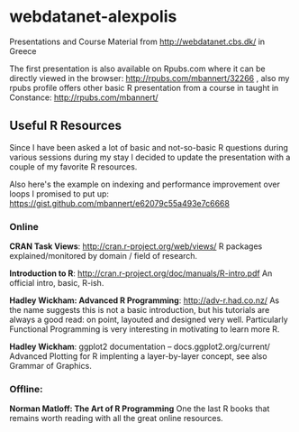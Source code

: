 webdatanet-alexpolis
====================

Presentations and Course Material from http://webdatanet.cbs.dk/ in Greece

The first presentation is also available on Rpubs.com where it can be directly viewed in the browser: http://rpubs.com/mbannert/32266 , also my rpubs profile offers other basic R presentation from a course in taught in Constance: http://rpubs.com/mbannert/



## Useful R Resources
Since I have been asked a lot of basic and not-so-basic R questions during various sessions during my stay I decided to update the presentation with a couple of my favorite R resources. 

Also here's the example on indexing and performance improvement over loops I promised to put up: https://gist.github.com/mbannert/e62079c55a493e7c6668 


### Online
**CRAN Task Views**: http://cran.r-project.org/web/views/
R packages explained/monitored by domain / field of research. 

**Introduction to R**: http://cran.r-project.org/doc/manuals/R-intro.pdf
An official intro, basic, R-ish. 


**Hadley Wickham: Advanced R Programming**: http://adv-r.had.co.nz/
As the name suggests this is not a basic introduction, but his tutorials are always a good read: on point, layouted and designed very well. Particularly Functional Programming is very interesting in motivating to learn more R. 

**Hadley Wickham**: ggplot2 documentation – docs.ggplot2.org/current/
Advanced Plotting for R implenting a layer-by-layer concept, see also Grammar of Graphics.

### Offline: 
**Norman Matloff: The Art of R Programming**
One the last R books that remains worth reading with all the great online resources.
